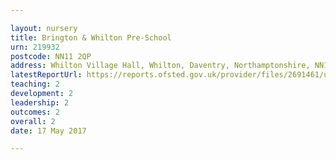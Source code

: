 ```yaml
---

layout: nursery
title: Brington & Whilton Pre-School
urn: 219932
postcode: NN11 2QP
address: Whilton Village Hall, Whilton, Daventry, Northamptonshire, NN11 2QP
latestReportUrl: https://reports.ofsted.gov.uk/provider/files/2691461/urn/219932.pdf
teaching: 2
development: 2
leadership: 2
outcomes: 2
overall: 2
date: 17 May 2017

---
```

